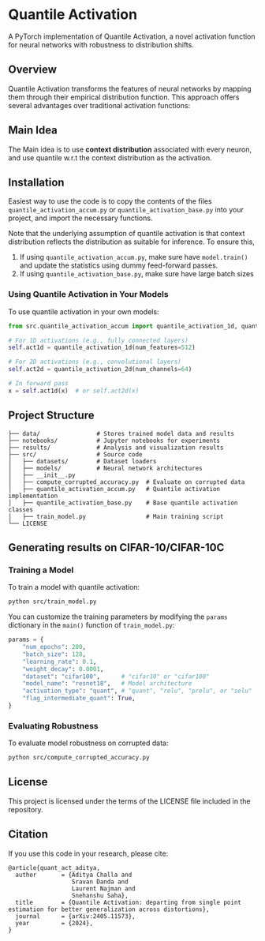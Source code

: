 # Quantile Activation

A PyTorch implementation of Quantile Activation, a novel activation function for neural networks with robustness to distribution shifts.

## Overview

Quantile Activation transforms the features of neural networks by mapping them through their empirical distribution function. This approach offers several advantages over traditional activation functions:

## Main Idea

The Main idea is to use **context distribution** associated with every neuron, and use quantile w.r.t the context distribution as the activation. 


## Installation

Easiest way to use the code is to copy the contents of the files `quantile_activation_accum.py` or `quantile_activation_base.py` into your project, and import the necessary functions.

Note that the underlying assumption of quantile activation is that context distribution reflects the distribution as suitable for inference. To ensure this,
1. If using `quantile_activation_accum.py`, make sure have `model.train()` and update the statistics using dummy feed-forward passes.
2. If using `quantile_activation_base.py`, make sure have large batch sizes

### Using Quantile Activation in Your Models

To use quantile activation in your own models:

```python
from src.quantile_activation_accum import quantile_activation_1d, quantile_activation_2d

# For 1D activations (e.g., fully connected layers)
self.act1d = quantile_activation_1d(num_features=512)

# For 2D activations (e.g., convolutional layers)
self.act2d = quantile_activation_2d(num_channels=64)

# In forward pass
x = self.act1d(x)  # or self.act2d(x)
```

## Project Structure

```
├── data/                # Stores trained model data and results
├── notebooks/           # Jupyter notebooks for experiments
├── results/             # Analysis and visualization results
├── src/                 # Source code
│   ├── datasets/        # Dataset loaders
│   ├── models/          # Neural network architectures
│   ├── __init__.py
│   ├── compute_corrupted_accuracy.py  # Evaluate on corrupted data
│   ├── quantile_activation_accum.py   # Quantile activation implementation
│   ├── quantile_activation_base.py    # Base quantile activation classes
│   ├── train_model.py                 # Main training script
└── LICENSE
```

## Generating results on CIFAR-10/CIFAR-10C

### Training a Model

To train a model with quantile activation:

```bash
python src/train_model.py
```

You can customize the training parameters by modifying the `params` dictionary in the `main()` function of `train_model.py`:

```python
params = {
    "num_epochs": 200,
    "batch_size": 128,
    "learning_rate": 0.1,
    "weight_decay": 0.0001,
    "dataset": "cifar100",      # "cifar10" or "cifar100"
    "model_name": "resnet18",   # Model architecture
    "activation_type": "quant", # "quant", "relu", "prelu", or "selu"
    "flag_intermediate_quant": True,
}
```

### Evaluating Robustness

To evaluate model robustness on corrupted data:

```bash
python src/compute_corrupted_accuracy.py
```

## License

This project is licensed under the terms of the LICENSE file included in the repository.

## Citation

If you use this code in your research, please cite:

```
@article{quant_act_aditya,
  author       = {Aditya Challa and
                  Sravan Danda and
                  Laurent Najman and
                  Snehanshu Saha},
  title        = {Quantile Activation: departing from single point estimation for better generalization across distortions},
  journal      = {arXiv:2405.11573},
  year         = {2024},
}
```